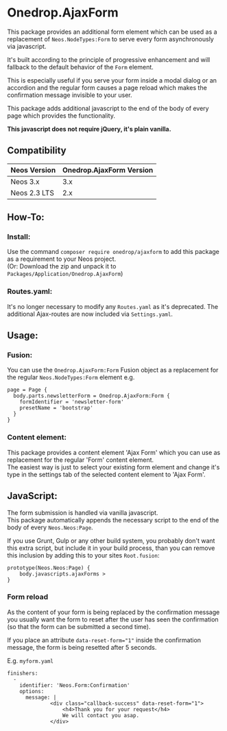 # Onedrop.AjaxForm

This package provides an additional form element which can be used as a replacement 
of ``Neos.NodeTypes:Form`` to serve every form asynchronously via javascript.

It's built according to the principle of progressive enhancement and will fallback to 
the default behavior of the `Form` element.

This is especially useful if you serve your form inside a modal dialog or an accordion
and the regular form causes a page reload which makes the confirmation message invisible
to your user.

This package adds additional javascript to the end of the body of every page which provides
the functionality. 

**This javascript does not require jQuery, it's plain vanilla.**  

## Compatibility

| Neos Version     | Onedrop.AjaxForm Version  |
|------------------|---------------------------|
| Neos 3.x         | 3.x                       |
| Neos 2.3 LTS     | 2.x                       |

## How-To:

### Install: 

Use the command ``composer require onedrop/ajaxform`` to add this package as a requirement to your Neos project.  
(Or: Download the zip and unpack it to ``Packages/Application/Onedrop.AjaxForm``)

### Routes.yaml:

It's no longer necessary to modify any `Routes.yaml` as it's deprecated. The additional Ajax-routes are now included
via `Settings.yaml`.

## Usage: 

### Fusion:

You can use the ``Onedrop.AjaxForm:Form`` Fusion object as a replacement for the regular ``Neos.NodeTypes:Form``
element e.g.

    page = Page {  
      body.parts.newsletterForm = Onedrop.AjaxForm:Form {  
        formIdentifier = 'newsletter-form'  
        presetName = 'bootstrap'  
      }  
    }

### Content element:

This package provides a content element 'Ajax Form' which you can use as replacement for the regular
'Form' content element.  
The easiest way is just to select your existing form element and change it's type in the settings tab 
of the selected content element to 'Ajax Form'.

## JavaScript:

The form submission is handled via vanilla javascript.  
This package automatically appends the necessary script to the end of the body of every ``Neos.Neos:Page``.

If you use Grunt, Gulp or any other build system, you probably don't want this extra script, 
but include it in your build process, than you can remove this inclusion by adding this to your sites ``Root.fusion``:

    prototype(Neos.Neos:Page) {
        body.javascripts.ajaxForms >
    }

### Form reload

As the content of your form is being replaced by the confirmation message you usually want 
the form to reset after the user has seen the confirmation (so that the form can be submitted a second time).

If you place an attribute ``data-reset-form="1"`` inside the confirmation message, the form is 
being resetted after 5 seconds.

E.g. ``myform.yaml``

    finishers:
      -
        identifier: 'Neos.Form:Confirmation'
        options:
          message: |
                  <div class="callback-success" data-reset-form="1">
                      <h4>Thank you for your request</h4>
                      We will contact you asap.
                  </div>
